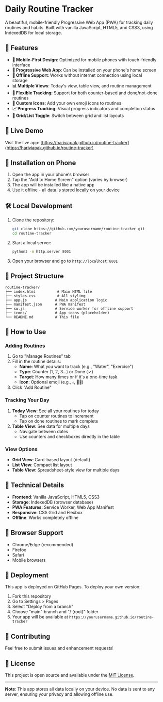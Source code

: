 # Daily Routine Tracker

A beautiful, mobile-friendly Progressive Web App (PWA) for tracking daily routines and habits. Built with vanilla JavaScript, HTML5, and CSS3, using IndexedDB for local storage.

## 🌟 Features

- **📱 Mobile-First Design**: Optimized for mobile phones with touch-friendly interface
- **🔄 Progressive Web App**: Can be installed on your phone's home screen
- **💾 Offline Support**: Works without internet connection using local storage
- **📊 Multiple Views**: Today's view, table view, and routine management
- **🎯 Flexible Tracking**: Support for both counter-based and done/not-done routines
- **🎨 Custom Icons**: Add your own emoji icons to routines
- **📈 Progress Tracking**: Visual progress indicators and completion status
- **🔄 Grid/List Toggle**: Switch between grid and list layouts

## 🚀 Live Demo

Visit the live app: [https://hariviapak.github.io/routine-tracker](https://hariviapak.github.io/routine-tracker)

## 📱 Installation on Phone

1. Open the app in your phone's browser
2. Tap the "Add to Home Screen" option (varies by browser)
3. The app will be installed like a native app
4. Use it offline - all data is stored locally on your device

## 🛠️ Local Development

1. Clone the repository:
   ```bash
   git clone https://github.com/yourusername/routine-tracker.git
   cd routine-tracker
   ```

2. Start a local server:
   ```bash
   python3 -m http.server 8001
   ```

3. Open your browser and go to `http://localhost:8001`

## 📁 Project Structure

```
routine-tracker/
├── index.html          # Main HTML file
├── styles.css          # All styling
├── app.js             # Main application logic
├── manifest.json      # PWA manifest
├── sw.js              # Service worker for offline support
├── icons/             # App icons (placeholder)
└── README.md          # This file
```

## 🎯 How to Use

### Adding Routines
1. Go to "Manage Routines" tab
2. Fill in the routine details:
   - **Name**: What you want to track (e.g., "Water", "Exercise")
   - **Type**: Counter (1, 2, 3...) or Done (✓)
   - **Target**: How many times or if it's a one-time task
   - **Icon**: Optional emoji (e.g., 💧, 🏃‍♂️)
3. Click "Add Routine"

### Tracking Your Day
1. **Today View**: See all your routines for today
   - Tap on counter routines to increment
   - Tap on done routines to mark complete
2. **Table View**: See data for multiple days
   - Navigate between dates
   - Use counters and checkboxes directly in the table

### View Options
- **Grid View**: Card-based layout (default)
- **List View**: Compact list layout
- **Table View**: Spreadsheet-style view for multiple days

## 🔧 Technical Details

- **Frontend**: Vanilla JavaScript, HTML5, CSS3
- **Storage**: IndexedDB (browser database)
- **PWA Features**: Service Worker, Web App Manifest
- **Responsive**: CSS Grid and Flexbox
- **Offline**: Works completely offline

## 📱 Browser Support

- Chrome/Edge (recommended)
- Firefox
- Safari
- Mobile browsers

## 🚀 Deployment

This app is deployed on GitHub Pages. To deploy your own version:

1. Fork this repository
2. Go to Settings > Pages
3. Select "Deploy from a branch"
4. Choose "main" branch and "/ (root)" folder
5. Your app will be available at `https://yourusername.github.io/routine-tracker`

## 🤝 Contributing

Feel free to submit issues and enhancement requests!

## 📄 License

This project is open source and available under the [MIT License](LICENSE).

---

**Note**: This app stores all data locally on your device. No data is sent to any server, ensuring your privacy and allowing offline use.
